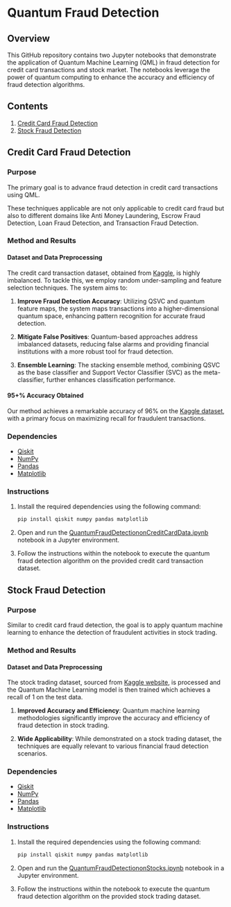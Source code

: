 # Quantum Fraud Detection

## Overview

This GitHub repository contains two Jupyter notebooks that demonstrate the application of Quantum Machine Learning (QML) in fraud detection for credit card transactions and stock market. The notebooks leverage the power of quantum computing to enhance the accuracy and efficiency of fraud detection algorithms.

## Contents

1. [Credit Card Fraud Detection](QuantumFraudDetectiononCreditCardData.ipynb)
2. [Stock Fraud Detection](QuantumFraudDetectiononStocks.ipynb)

## Credit Card Fraud Detection

### Purpose

The primary goal is to advance fraud detection in credit card transactions using QML. 

These techniques applicable are not only applicable to credit card fraud but also to different domains like Anti Money Laundering, Escrow Fraud Detection, Loan Fraud Detection, and Transaction Fraud Detection.

### Method and Results

#### Dataset and Data Preprocessing

The credit card transaction dataset, obtained from [Kaggle](https://www.kaggle.com/mlg-ulb/creditcardfraud), is highly imbalanced. To tackle this, we employ random under-sampling and feature selection techniques. The system aims to:

1. **Improve Fraud Detection Accuracy**: Utilizing QSVC and quantum feature maps, the system maps transactions into a higher-dimensional quantum space, enhancing pattern recognition for accurate fraud detection.

2. **Mitigate False Positives**: Quantum-based approaches address imbalanced datasets, reducing false alarms and providing financial institutions with a more robust tool for fraud detection.

3. **Ensemble Learning**: The stacking ensemble method, combining QSVC as the base classifier and Support Vector Classifier (SVC) as the meta-classifier, further enhances classification performance.

#### 95+% Accuracy Obtained

Our method achieves a remarkable accuracy of 96% on the [Kaggle dataset](https://www.kaggle.com/mlg-ulb/creditcardfraud), with a primary focus on maximizing recall for fraudulent transactions.

### Dependencies

- [Qiskit](https://qiskit.org/)
- [NumPy](https://numpy.org/)
- [Pandas](https://pandas.pydata.org/)
- [Matplotlib](https://matplotlib.org/)

### Instructions

1. Install the required dependencies using the following command:
   ```bash
   pip install qiskit numpy pandas matplotlib
   ```

2. Open and run the [QuantumFraudDetectiononCreditCardData.ipynb](QuantumFraudDetectiononCreditCardData.ipynb) notebook in a Jupyter environment.

3. Follow the instructions within the notebook to execute the quantum fraud detection algorithm on the provided credit card transaction dataset.

## Stock Fraud Detection

### Purpose

Similar to credit card fraud detection, the goal is to apply quantum machine learning to enhance the detection of fraudulent activities in stock trading.

### Method and Results

#### Dataset and Data Preprocessing

The stock trading dataset, sourced from [Kaggle website](https://www.kaggle.com/datasets/neeoon/flcs-stock-market-transaction-2021-2022?select=flc_2013_2022_notime.csv), is processed and the Quantum Machine Learning model is then trained which achieves a recall of 1 on the test data. 

1. **Improved Accuracy and Efficiency**: Quantum machine learning methodologies significantly improve the accuracy and efficiency of fraud detection in stock trading.

2. **Wide Applicability**: While demonstrated on a stock trading dataset, the techniques are equally relevant to various financial fraud detection scenarios.

### Dependencies

- [Qiskit](https://qiskit.org/)
- [NumPy](https://numpy.org/)
- [Pandas](https://pandas.pydata.org/)
- [Matplotlib](https://matplotlib.org/)
### Instructions

1. Install the required dependencies using the following command:
   ```bash
   pip install qiskit numpy pandas matplotlib
   ```

2. Open and run the [QuantumFraudDetectiononStocks.ipynb](QuantumFraudDetectiononStocks.ipynb) notebook in a Jupyter environment.

3. Follow the instructions within the notebook to execute the quantum fraud detection algorithm on the provided stock trading dataset.  

